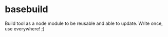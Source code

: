 # basebuild
Build tool as a node module to be reusable and able to update. Write once, use everywhere! ;)
